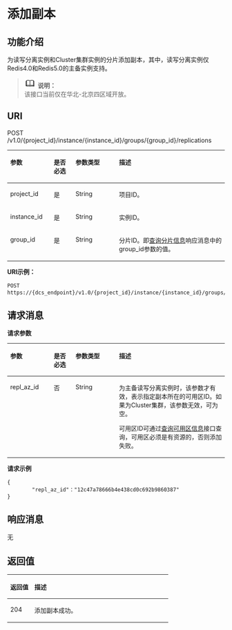 # 添加副本<a name="ZH-CN_TOPIC_0200824217"></a>

## 功能介绍<a name="section1899194051513"></a>

为读写分离实例和Cluster集群实例的分片添加副本，其中，读写分离实例仅Redis4.0和Redis5.0的主备实例支持。

>![](public_sys-resources/icon-note.gif) **说明：**   
>该接口当前仅在华北-北京四区域开放。  

## URI<a name="section71061740171514"></a>

POST /v1.0/\{project\_id\}/instance/\{instance\_id\}/groups/\{group\_id\}/replications

<a name="table15110184012150"></a>
<table><thead align="left"><tr id="row15343124051516"><th class="cellrowborder" valign="top" width="20%" id="mcps1.1.5.1.1"><p id="p03433405159"><a name="p03433405159"></a><a name="p03433405159"></a>参数</p>
</th>
<th class="cellrowborder" valign="top" width="10%" id="mcps1.1.5.1.2"><p id="p1334434001510"><a name="p1334434001510"></a><a name="p1334434001510"></a>是否必选</p>
</th>
<th class="cellrowborder" valign="top" width="20%" id="mcps1.1.5.1.3"><p id="p634464012157"><a name="p634464012157"></a><a name="p634464012157"></a>参数类型</p>
</th>
<th class="cellrowborder" valign="top" width="50%" id="mcps1.1.5.1.4"><p id="p16344114061520"><a name="p16344114061520"></a><a name="p16344114061520"></a>描述</p>
</th>
</tr>
</thead>
<tbody><tr id="row16345144031518"><td class="cellrowborder" valign="top" width="20%" headers="mcps1.1.5.1.1 "><p id="p134818405157"><a name="p134818405157"></a><a name="p134818405157"></a>project_id</p>
</td>
<td class="cellrowborder" valign="top" width="10%" headers="mcps1.1.5.1.2 "><p id="p113491340101512"><a name="p113491340101512"></a><a name="p113491340101512"></a>是</p>
</td>
<td class="cellrowborder" valign="top" width="20%" headers="mcps1.1.5.1.3 "><p id="p1835034017154"><a name="p1835034017154"></a><a name="p1835034017154"></a>String</p>
</td>
<td class="cellrowborder" valign="top" width="50%" headers="mcps1.1.5.1.4 "><p id="p2035016400151"><a name="p2035016400151"></a><a name="p2035016400151"></a>项目ID。</p>
</td>
</tr>
<tr id="row23501940191519"><td class="cellrowborder" valign="top" width="20%" headers="mcps1.1.5.1.1 "><p id="p63501340141514"><a name="p63501340141514"></a><a name="p63501340141514"></a>instance_id</p>
</td>
<td class="cellrowborder" valign="top" width="10%" headers="mcps1.1.5.1.2 "><p id="p1835018401158"><a name="p1835018401158"></a><a name="p1835018401158"></a>是</p>
</td>
<td class="cellrowborder" valign="top" width="20%" headers="mcps1.1.5.1.3 "><p id="p8350540141516"><a name="p8350540141516"></a><a name="p8350540141516"></a>String</p>
</td>
<td class="cellrowborder" valign="top" width="50%" headers="mcps1.1.5.1.4 "><p id="p143501540111510"><a name="p143501540111510"></a><a name="p143501540111510"></a>实例ID。</p>
</td>
</tr>
<tr id="row1035054020153"><td class="cellrowborder" valign="top" width="20%" headers="mcps1.1.5.1.1 "><p id="p1735024019155"><a name="p1735024019155"></a><a name="p1735024019155"></a>group_id</p>
</td>
<td class="cellrowborder" valign="top" width="10%" headers="mcps1.1.5.1.2 "><p id="p4350340121516"><a name="p4350340121516"></a><a name="p4350340121516"></a>是</p>
</td>
<td class="cellrowborder" valign="top" width="20%" headers="mcps1.1.5.1.3 "><p id="p135034021514"><a name="p135034021514"></a><a name="p135034021514"></a>String</p>
</td>
<td class="cellrowborder" valign="top" width="50%" headers="mcps1.1.5.1.4 "><p id="p43501040171518"><a name="p43501040171518"></a><a name="p43501040171518"></a>分片ID。即<a href="查询分片信息.md">查询分片信息</a>响应消息中的group_id参数的值。</p>
</td>
</tr>
</tbody>
</table>

**URI示例：**

```
POST https://{dcs_endpoint}/v1.0/{project_id}/instance/{instance_id}/groups/{group_id}/replications
```

## 请求消息<a name="section1913184071519"></a>

**请求参数**

<a name="table15132144015157"></a>
<table><thead align="left"><tr id="row123511402156"><th class="cellrowborder" valign="top" width="20%" id="mcps1.1.5.1.1"><p id="p15351194018152"><a name="p15351194018152"></a><a name="p15351194018152"></a>参数</p>
</th>
<th class="cellrowborder" valign="top" width="10%" id="mcps1.1.5.1.2"><p id="p10351134015158"><a name="p10351134015158"></a><a name="p10351134015158"></a>是否必选</p>
</th>
<th class="cellrowborder" valign="top" width="20%" id="mcps1.1.5.1.3"><p id="p1235174031511"><a name="p1235174031511"></a><a name="p1235174031511"></a>参数类型</p>
</th>
<th class="cellrowborder" valign="top" width="50%" id="mcps1.1.5.1.4"><p id="p23511740121513"><a name="p23511740121513"></a><a name="p23511740121513"></a>描述</p>
</th>
</tr>
</thead>
<tbody><tr id="row6351440101512"><td class="cellrowborder" valign="top" width="20%" headers="mcps1.1.5.1.1 "><p id="p7351104014153"><a name="p7351104014153"></a><a name="p7351104014153"></a>repl_az_id</p>
</td>
<td class="cellrowborder" valign="top" width="10%" headers="mcps1.1.5.1.2 "><p id="p12351154021510"><a name="p12351154021510"></a><a name="p12351154021510"></a>否</p>
</td>
<td class="cellrowborder" valign="top" width="20%" headers="mcps1.1.5.1.3 "><p id="p15351124041519"><a name="p15351124041519"></a><a name="p15351124041519"></a>String</p>
</td>
<td class="cellrowborder" valign="top" width="50%" headers="mcps1.1.5.1.4 "><p id="p1896761918222"><a name="p1896761918222"></a><a name="p1896761918222"></a>为主备读写分离实例时，该参数才有效，表示指定副本所在的可用区ID。如果为Cluster集群，该参数无效，可为空。</p>
<p id="p1435117405158"><a name="p1435117405158"></a><a name="p1435117405158"></a>可用区ID可通过<a href="查询可用区信息.md">查询可用区信息</a>接口查询，可用区必须是有资源的，否则添加失败。</p>
</td>
</tr>
</tbody>
</table>

**请求示例**

```
{
        "repl_az_id"："12c47a78666b4e438cd0c692b9860387"
}
```

## 响应消息<a name="section714374081518"></a>

无

## 返回值<a name="section91451240111517"></a>

<a name="table0145040181518"></a>
<table><thead align="left"><tr id="row19351104017157"><th class="cellrowborder" valign="top" width="15%" id="mcps1.1.3.1.1"><p id="p1935134014156"><a name="p1935134014156"></a><a name="p1935134014156"></a>返回值</p>
</th>
<th class="cellrowborder" valign="top" width="85%" id="mcps1.1.3.1.2"><p id="p1835111404151"><a name="p1835111404151"></a><a name="p1835111404151"></a>描述</p>
</th>
</tr>
</thead>
<tbody><tr id="row535116409156"><td class="cellrowborder" valign="top" width="15%" headers="mcps1.1.3.1.1 "><p id="p11352154051518"><a name="p11352154051518"></a><a name="p11352154051518"></a>204</p>
</td>
<td class="cellrowborder" valign="top" width="85%" headers="mcps1.1.3.1.2 "><p id="p53526404157"><a name="p53526404157"></a><a name="p53526404157"></a>添加副本成功。</p>
</td>
</tr>
</tbody>
</table>

